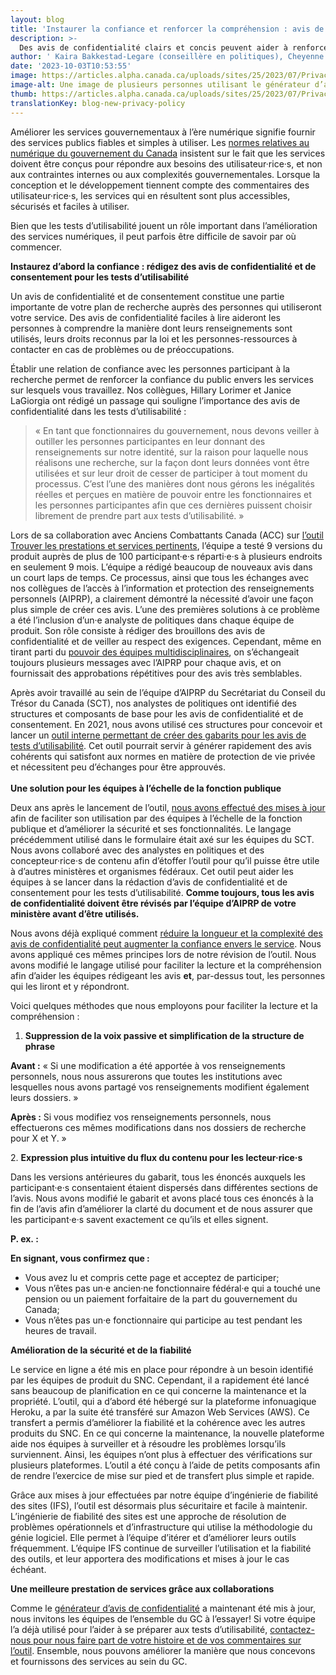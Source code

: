 ```yaml
---
layout: blog
title: 'Instaurer la confiance et renforcer la compréhension : avis de confidentialité et tests d’utilisabilité'
description: >-
  Des avis de confidentialité clairs et concis peuvent aider à renforcer la confiance et améliorer les services publics. Apprenez-en plus au sujet de l’outil qui aide les équipes à rédiger des avis de confidentialité clairs et faciles à comprendre pour les tests d’utilisabilité.
author: ' Kaira Bakkestad-Legare (conseillère en politiques), Cheyenne Arrowsmith (responsable de l’IFS), Omar Tehsin (développeur de logiciels) '
date: '2023-10-03T10:53:55'
image: https://articles.alpha.canada.ca/uploads/sites/25/2023/07/Privacy-Policy-Generator-tool-blog-FR.png
image-alt: Une image de plusieurs personnes utilisant le générateur d’avis de confidentialité dans diverses situations
thumb: https://articles.alpha.canada.ca/uploads/sites/25/2023/07/Privacy-Policy-Generator-tool-blog-FR.png
translationKey: blog-new-privacy-policy
---
```


<p>Améliorer les services gouvernementaux à l’ère numérique signifie fournir des services publics fiables et simples à utiliser. Les <a href="https://www.canada.ca/fr/gouvernement/systeme/gouvernement-numerique/normes-numeriques-gouvernement-canada.html" target="_blank" rel="noreferrer noopener">normes relatives au numérique du gouvernement du Canada</a> insistent sur le fait que les services doivent être conçus pour répondre aux besoins des utilisateur·rice·s, et non aux contraintes internes ou aux complexités gouvernementales. Lorsque la conception et le développement tiennent compte des commentaires des utilisateur·rice·s, les services qui en résultent sont plus accessibles, sécurisés et faciles à utiliser.&nbsp;</p>



<p>Bien que les tests d’utilisabilité jouent un rôle important dans l’amélioration des services numériques, il peut parfois être difficile de savoir par où commencer.</p>



<p><strong>Instaurez d’abord la confiance&nbsp;: rédigez des avis de confidentialité et de consentement pour les tests d’utilisabilité&nbsp;</strong></p>



<p>Un avis de confidentialité et de consentement constitue une partie importante de votre plan de recherche auprès des personnes qui utiliseront votre service. Des avis de confidentialité faciles à lire aideront les personnes à comprendre la manière dont leurs renseignements sont utilisés, leurs droits reconnus par la loi et les personnes-ressources à contacter en cas de problèmes ou de préoccupations.</p>



<p>Établir une relation de confiance avec les personnes participant à la recherche permet de renforcer la confiance du public envers les services sur lesquels vous travaillez. Nos collègues, Hillary Lorimer et Janice LaGiorgia ont rédigé un passage qui souligne l’importance des avis de confidentialité dans les tests d’utilisabilité&nbsp;:&nbsp;</p>



<blockquote class="wp-block-quote">
<p>«&nbsp;En tant que fonctionnaires du gouvernement, nous devons veiller à outiller les personnes participantes en leur donnant des renseignements sur notre identité, sur la raison pour laquelle nous réalisons une recherche, sur la façon dont leurs données vont être utilisées et sur leur droit de cesser de participer à tout moment du processus. C’est l’une des manières dont nous gérons les inégalités réelles et perçues en matière de pouvoir entre les fonctionnaires et les personnes participantes afin que ces dernières puissent choisir librement de prendre part aux tests d’utilisabilité.&nbsp;»</p>
</blockquote>



<p>Lors de sa collaboration avec Anciens Combattants Canada (ACC) sur <a href="https://benefits-avantages.veterans.gc.ca/?lng=fr" target="_blank" rel="noreferrer noopener">l’outil Trouver les prestations et services pertinents</a>, l’équipe a testé 9&nbsp;versions du produit auprès de plus de 100&nbsp;participant·e·s réparti·e·s à plusieurs endroits en seulement 9&nbsp;mois. L’équipe a rédigé beaucoup de nouveaux avis dans un court laps de temps. Ce processus, ainsi que tous les échanges avec nos collègues de l’accès à l’information et protection des renseignements personnels (AIPRP), a clairement démontré la nécessité d’avoir une façon plus simple de créer ces avis. L’une des premières solutions à ce problème a été l’inclusion d’un·e analyste de politiques dans chaque équipe de produit. Son rôle consiste à rédiger des brouillons des avis de confidentialité et de veiller au respect des exigences. Cependant, même en tirant parti du <a href="https://numerique.canada.ca/2020/10/22/mode-multijoueur-d%C3%A9bloqu%C3%A9-une-meilleure-collaboration-entre-concepteurs-d%C3%A9veloppeurs-et-chercheurs/" target="_blank" rel="noreferrer noopener">pouvoir des équipes multidisciplinaires</a>, on s’échangeait toujours plusieurs messages avec l’AIPRP pour chaque avis, et on fournissait des approbations répétitives pour des avis très semblables.&nbsp;</p>



<p>Après avoir travaillé au sein de l’équipe d’AIPRP du Secrétariat du Conseil du Trésor du Canada (SCT), nos analystes de politiques ont identifié des structures et composants de base pour les avis de confidentialité et de consentement. En 2021, nous avons utilisé ces structures pour concevoir et lancer un <a href="https://numerique.canada.ca/2021/06/30/des-avis-de-confidentialit%C3%A9-et-de-consentement-en-un-clin-d%C5%93il/" target="_blank" rel="noreferrer noopener">outil interne permettant de créer des gabarits pour les avis de tests d’utilisabilité</a>. Cet outil pourrait servir à générer rapidement des avis cohérents qui satisfont aux normes en matière de protection de vie privée et nécessitent peu d’échanges pour être approuvés.<br><br><strong>Une solution pour les équipes à l’échelle de la fonction publique </strong></p>



<p>Deux ans après le lancement de l’outil, <a href="https://simplify-privacy-statements.alpha.canada.ca/fr/" target="_blank" rel="noreferrer noopener">nous avons effectué des mises à jour</a> afin de faciliter son utilisation par des équipes à l’échelle de la fonction publique et d’améliorer la sécurité et ses fonctionnalités. Le langage précédemment utilisé dans le formulaire était axé sur les équipes du SCT. Nous avons collaboré avec des analystes en politiques et des concepteur·rice·s de contenu afin d’étoffer l’outil pour qu’il puisse être utile à d’autres ministères et organismes fédéraux. Cet outil peut aider les équipes à se lancer dans la rédaction d’avis de confidentialité et de consentement pour les tests d’utilisabilité. <strong>Comme toujours, tous les avis de confidentialité doivent être révisés par l’équipe d’AIPRP de votre ministère avant d’être utilisés.</strong></p>



<p>Nous avons déjà expliqué comment <a href="https://numerique.canada.ca/2023/01/26/r%C3%A9diger-des-avis-de-confidentialit%C3%A9-faciles-%C3%A0-lire-et-%C3%A0-comprendre/" target="_blank" rel="noreferrer noopener">réduire la longueur et la complexité des avis de confidentialité peut augmenter la confiance envers le service</a>. Nous avons appliqué ces mêmes principes lors de notre révision de l’outil. Nous avons modifié le langage utilisé pour faciliter la lecture et la compréhension afin d’aider les équipes rédigeant les avis <strong>et</strong>, par-dessus tout, les personnes qui les liront et y répondront.</p>



<p>Voici quelques méthodes que nous employons pour faciliter la lecture et la compréhension&nbsp;:</p>



<ol>
<li><strong>Suppression de la voix passive et simplification de la structure de phrase</strong></li>
</ol>



<p><strong>Avant&nbsp;:</strong> «&nbsp;Si une modification a été apportée à vos renseignements personnels, nous nous assurerons que toutes les institutions avec lesquelles nous avons partagé vos renseignements modifient également leurs dossiers.&nbsp;»</p>



<p><strong>Après&nbsp;:</strong> Si vous modifiez vos renseignements personnels, nous effectuerons ces mêmes modifications dans nos dossiers de recherche pour X et Y.&nbsp;»</p>



<p>2. <strong>Expression plus intuitive du flux du contenu pour les lecteur·rice·s</strong></p>



<p>Dans les versions antérieures du gabarit, tous les énoncés auxquels les participant·e·s consentaient étaient dispersés dans différentes sections de l’avis. Nous avons modifié le gabarit et avons placé tous ces énoncés à la fin de l’avis afin d’améliorer la clarté du document et de nous assurer que les participant·e·s savent exactement ce qu’ils et elles signent.&nbsp;</p>



<p><strong></strong><strong>P. ex.&nbsp;:&nbsp;</strong></p>



<p><strong>En signant, vous confirmez que&nbsp;:</strong></p>



<ul>
<li>Vous avez lu et compris cette page et acceptez de participer;</li>



<li>Vous n’êtes pas un·e ancien·ne fonctionnaire fédéral·e qui a touché une pension ou un paiement forfaitaire de la part du gouvernement du Canada;</li>



<li>Vous n’êtes pas un·e fonctionnaire qui participe au test pendant les heures de travail.</li>
</ul>



<p><strong>Amélioration de la sécurité et de la fiabilité&nbsp;</strong></p>



<p>Le service en ligne a été mis en place pour répondre à un besoin identifié par les équipes de produit du SNC. Cependant, il a rapidement été lancé sans beaucoup de planification en ce qui concerne la maintenance et la propriété. L’outil, qui a d’abord été hébergé sur la plateforme infonuagique Heroku, a par la suite été transféré sur Amazon Web Services (AWS). Ce transfert a permis d’améliorer la fiabilité et la cohérence avec les autres produits du SNC. En ce qui concerne la maintenance, la nouvelle plateforme aide nos équipes à surveiller et à résoudre les problèmes lorsqu’ils surviennent. Ainsi, les équipes n’ont plus à effectuer des vérifications sur plusieurs plateformes. L’outil a été conçu à l’aide de petits composants afin de rendre l’exercice de mise sur pied et de transfert plus simple et rapide.&nbsp;</p>



<p>Grâce aux mises à jour effectuées par notre équipe d’ingénierie de fiabilité des sites (IFS), l’outil est désormais plus sécuritaire et facile à maintenir. L’ingénierie de fiabilité des sites est une approche de résolution de problèmes opérationnels et d’infrastructure qui utilise la méthodologie du génie logiciel. Elle permet à l’équipe d’itérer et d’améliorer leurs outils fréquemment. L’équipe IFS continue de surveiller l’utilisation et la fiabilité des outils, et leur apportera des modifications et mises à jour le cas échéant.</p>



<p><strong>Une meilleure prestation de services grâce aux collaborations&nbsp;</strong></p>



<p>Comme le <a href="https://simplify-privacy-statements.alpha.canada.ca/fr/" target="_blank" rel="noreferrer noopener">générateur d’avis de confidentialité</a> a maintenant été mis à jour, nous invitons les équipes de l’ensemble du GC à l’essayer! Si votre équipe l’a déjà utilisé pour l’aider à se préparer aux tests d’utilisabilité, <a href="mailto:CDS-SNC@tbs-sct.gc.ca" target="_blank" rel="noreferrer noopener">contactez-nous pour nous faire part de votre histoire et de vos commentaires sur l’outil</a>. Ensemble, nous pouvons améliorer la manière que nous concevons et fournissons des services au sein du GC.<br></p>



<p></p>

